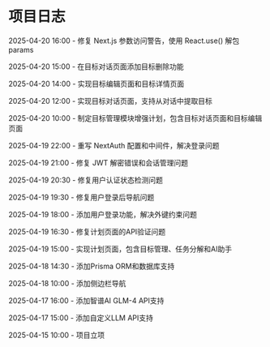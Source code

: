 # 项目日志

2025-04-20 16:00 - 修复 Next.js 参数访问警告，使用 React.use() 解包 params

2025-04-20 15:00 - 在目标对话页面添加目标删除功能

2025-04-20 14:00 - 实现目标编辑页面和目标详情页面

2025-04-20 12:00 - 实现目标对话页面，支持从对话中提取目标

2025-04-20 10:00 - 制定目标管理模块增强计划，包含目标对话页面和目标编辑页面

2025-04-19 22:00 - 重写 NextAuth 配置和中间件，解决登录问题

2025-04-19 21:00 - 修复 JWT 解密错误和会话管理问题

2025-04-19 20:30 - 修复用户认证状态检测问题

2025-04-19 19:30 - 修复用户登录后导航问题

2025-04-19 18:00 - 添加用户登录功能，解决外键约束问题

2025-04-19 16:30 - 修复计划页面的API验证问题

2025-04-19 15:00 - 实现计划页面，包含目标管理、任务分解和AI助手

2025-04-18 14:30 - 添加Prisma ORM和数据库支持

2025-04-18 10:00 - 添加侧边栏导航

2025-04-17 16:00 - 添加智谱AI GLM-4 API支持

2025-04-17 15:00 - 添加自定义LLM API支持

2025-04-15 10:00 - 项目立项